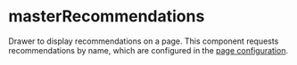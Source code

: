 # masterRecommendations
Drawer to display recommendations on a page. This component requests recommendations by name, which are configured in the [page configuration](/docs/VueJs/modules/#_pages-1).